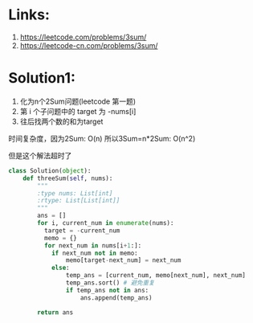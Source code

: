 # Links:
1. https://leetcode.com/problems/3sum/
2. https://leetcode-cn.com/problems/3sum/

# Solution1:
1. 化为n个2Sum问题(leetcode 第一题)
2. 第 i 个子问题中的 target 为 -nums[i]
3. 往后找两个数的和为target

时间复杂度，因为2Sum: O(n) 所以3Sum=n*2Sum: O(n^2)

但是这个解法超时了

```python
class Solution(object):
    def threeSum(self, nums):
        """
        :type nums: List[int]
        :rtype: List[List[int]]
        """
        ans = []
        for i, current_num in enumerate(nums):
          target = -current_num
          memo = {}
          for next_num in nums[i+1:]:
            if next_num not in memo:
                memo[target-next_num] = next_num
            else:
                temp_ans = [current_num, memo[next_num], next_num]
                temp_ans.sort() # 避免重复
                if temp_ans not in ans:
                    ans.append(temp_ans)

        return ans
```